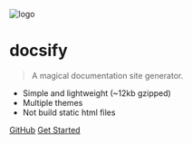 ![logo](https://docsify.js.org/_media/icon.svg)

# docsify

> A magical documentation site generator.

* Simple and lightweight (~12kb gzipped)
* Multiple themes
* Not build static html files

[GitHub](https://github.com/QingWei-Li/docsify/)
[Get Started](guide)
